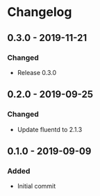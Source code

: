 # Changelog

## 0.3.0 - 2019-11-21
### Changed
- Release 0.3.0

## 0.2.0 - 2019-09-25
### Changed
- Update fluentd to 2.1.3

## 0.1.0 - 2019-09-09
### Added
- Initial commit